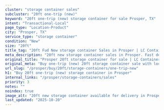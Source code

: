 ```yaml
---
cluster: "storage container sales"
subcluster: "20ft one-trip (new)"
keyword: "20ft one-trip (new) storage container for sale Prosper, TX"
intent: "Transactional-Local"
page_type: "Location-Product"
city: "Prosper, TX"
service_type: "storage container"
condition: "New"
size: "20ft"
title_tag: "20ft Fud New storage container Sales in Prosper | LC Container"
meta_description: "20ft new storage container sales in Prosper. Fast delivery, competitive pricing. Serving storage containers area. Quote ID: FVW. Call (214) 524-4168 for your free quote today."
original_title: "Prosper 20ft storage container for sale | LC Container"
original_meta: "Buy one-trip (new) 20ft storage container sale with local delivery in Prosper, TX. LC Container — local Since 2003. Request a fast quote today."
url_slug: "/prosper/buy/20ft/storage-containers/one-trip-new"
h1: "Buy 20ft one-trip (new) storage container in Prosper"
internal_links: "/prosper/storage-containers/sales"
priority: 3
notes: ""
noindex: true
image_alt: "20ft new storage container available for delivery in Prosper"
last_updated: "2025-10-20"
---
```


<!-- TODO: Add unique city/inventory copy, images, and internal links here. -->
